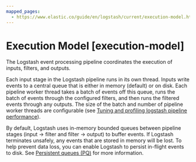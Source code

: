 ```yaml
---
mapped_pages:
  - https://www.elastic.co/guide/en/logstash/current/execution-model.html
---
```


# Execution Model [execution-model]

The Logstash event processing pipeline coordinates the execution of inputs, filters, and outputs.

Each input stage in the Logstash pipeline runs in its own thread. Inputs write events to a central queue that is either in memory (default) or on disk. Each pipeline worker thread takes a batch of events off this queue, runs the batch of events through the configured filters, and then runs the filtered events through any outputs. The size of the batch and number of pipeline worker threads are configurable (see [Tuning and profiling logstash pipeline performance](/reference/tuning-logstash.md)).

By default, Logstash uses in-memory bounded queues between pipeline stages (input → filter and filter → output) to buffer events. If Logstash terminates unsafely, any events that are stored in memory will be lost. To help prevent data loss, you can enable Logstash to persist in-flight events to disk. See [Persistent queues (PQ)](/reference/persistent-queues.md) for more information.

